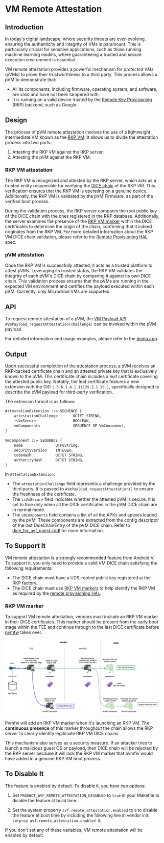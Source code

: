 # VM Remote Attestation

## Introduction

In today's digital landscape, where security threats are ever-evolving, ensuring
the authenticity and integrity of VMs is paramount. This is particularly crucial
for sensitive applications, such as those running machine learning models, where
guaranteeing a trusted and secure execution environment is essential.

VM remote attestation provides a powerful mechanism for *protected VMs* (pVMs)
to prove their trustworthiness to a third party. This process allows a pVM to
demonstrate that:

-   All its components, including firmware, operating system, and software, are
    valid and have not been tampered with.
-   It is running on a valid device trusted by the
    [Remote Key Provisioning][rkp] (RKP) backend, such as Google.

[rkp]: https://source.android.com/docs/core/ota/modular-system/remote-key-provisioning

## Design

The process of pVM remote attestation involves the use of a lightweight
intermediate VM known as the [RKP VM][rkpvm]. It allows us to divide the
attestation process into two parts:

1.  Attesting the RKP VM against the RKP server.
2.  Attesting the pVM against the RKP VM.

[rkpvm]: https://android.googlesource.com/platform/packages/modules/Virtualization/+/main/docs/service_vm.md

### RKP VM attestation

The RKP VM is recognized and attested by the RKP server, which acts as a trusted
entity responsible for verifying the [DICE chain][open-dice] of the RKP VM. This
verification ensures that the RKP VM is operating on a genuine device.
Additionally, the RKP VM is validated by the pVM Firmware, as part of the
verified boot process.

During the validation process, the RKP server compares the root public key of the
DICE chain with the ones registered in the RKP database. Additionally, the server
examines the presence of the [RKP VM marker][rkpvm-marker] within the DICE
certificates to determine the origin of the chain, confirming that it indeed
originates from the RKP VM. For more detailed information about the RKP VM
DICE chain validation, please refer to the [Remote Provisioning HAL][rkp-hal]
spec.

[open-dice]: https://android.googlesource.com/platform/external/open-dice/+/main/docs/android.md

### pVM attestation

Once the RKP VM is successfully attested, it acts as a trusted platform to
attest pVMs. Leveraging its trusted status, the RKP VM validates the integrity
of each pVM's DICE chain by comparing it against its own DICE chain. This
validation process ensures that the pVMs are running in the expected VM
environment and certifies the payload executed within each pVM. Currently, only
Microdroid VMs are supported.

## API

To request remote attestation of a pVM, the [VM Payload API][api]
`AVmPayload_requestAttestation(challenge)` can be invoked within the pVM
payload.

For detailed information and usage examples, please refer to the
[demo app][demo].

[api]: https://android.googlesource.com/platform/packages/modules/Virtualization/+/main/libs/libvm_payload/README.md
[demo]: https://android.googlesource.com/platform/packages/modules/Virtualization/+/main/android/VmAttestationDemoApp

## Output

Upon successful completion of the attestation process, a pVM receives an
RKP-backed certificate chain and an attested private key that is exclusively
known to the pVM. This certificate chain includes a leaf certificate covering
the attested public key. Notably, the leaf certificate features a new extension
with the OID `1.3.6.1.4.1.11129.2.1.29.1`, specifically designed to describe the
pVM payload for third-party verification.

The extension format is as follows:

```
AttestationExtension ::= SEQUENCE {
    attestationChallenge       OCTET_STRING,
    isVmSecure                 BOOLEAN,
    vmComponents               SEQUENCE OF VmComponent,
}

VmComponent ::= SEQUENCE {
    name               UTF8String,
    securityVersion    INTEGER,
    codeHash           OCTET STRING,
    authorityHash      OCTET STRING,
}
```

In `AttestationExtension`:

-   The `attestationChallenge` field represents a challenge provided by the
    third party. It is passed to `AVmPayload_requestAttestation()` to ensure
    the freshness of the certificate.
-   The `isVmSecure` field indicates whether the attested pVM is secure. It is
    set to true only when all the DICE certificates in the pVM DICE chain are in
    normal mode.
-   The `vmComponents` field contains a list of all the APKs and apexes loaded
    by the pVM. These components are extracted from the config descriptor of the
    last DiceChainEntry of the pVM DICE chain. Refer to
    [dice_for_avf_guest.cddl][dice_for_avf_guest_cddl] for more information.

[dice_for_avf_guest_cddl]: https://cs.android.com/android/platform/superproject/main/+/main:packages/modules/Virtualization/dice_for_avf_guest.cddl

## To Support It

VM remote attestation is a strongly recommended feature from Android V. To
support it, you only need to provide a valid VM DICE chain satisfying the
following requirements:

- The DICE chain must have a UDS-rooted public key registered at the RKP
  factory.
- The DICE chain must use [RKP VM markers][rkpvm-marker] to help identify the
  RKP VM as required by the [remote provisioning HAL][rkp-hal].

### RKP VM marker

To support VM remote attestation, vendors must include an RKP VM marker in their
DICE certificates. This marker should be present from the early boot stage
within the TEE and continue through to the last DICE certificate before
[pvmfw][pvmfw] takes over.

![RKP VM DICE chain][rkpvm-dice-chain]

Pvmfw will add an RKP VM marker when it's launching an RKP VM. The __continuous
presence__ of this marker throughout the chain allows the RKP server to clearly
identify legitimate RKP VM DICE chains.

This mechanism also serves as a security measure. If an attacker tries to launch
a malicious guest OS or payload, their DICE chain will be rejected by the RKP
server because it will lack the RKP VM marker that pvmfw would have added in a
genuine RKP VM boot process.

[pvmfw]: ../guest/pvmfw/README.md
[rkpvm-dice-chain]: img/rkpvm-dice-chain.png

## To Disable It

The feature is enabled by default. To disable it, you have two options:

1. Set `PRODUCT_AVF_REMOTE_ATTESTATION_DISABLED` to `true` in your Makefile to
   disable the feature at build time.

2. Set the system property `avf.remote_attestation.enabled` to `0` to disable
   the feature at boot time by including the following line in vendor init:
   `setprop avf.remote_attestation.enabled 0`.

If you don't set any of these variables, VM remote attestation will be enabled
by default.

[rkpvm-marker]: https://pigweed.googlesource.com/open-dice/+/HEAD/docs/android.md#configuration-descriptor
[rkp-hal]: https://android.googlesource.com/platform/hardware/interfaces/+/main/security/rkp/README.md#hal
